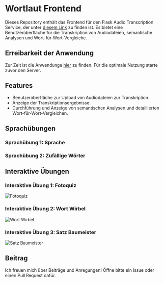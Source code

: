 # Wortlaut Frontend

Dieses Repository enthält das Frontend für den Flask Audio Transcription Service, der unter [diesem Link](https://github.com/AdrianRisch/pythonserver-for-wortlaut) zu finden ist. Es bietet eine Benutzeroberfläche für die Transkription von Audiodateien, semantische Analysen und Wort-für-Wort-Vergleiche.

## Erreibarkeit der Anwendung

Zur Zeit ist die Anwendunge [hier](https://masterarbeit-8d6a8.web.app/) zu finden. Für die optimale Nutzung starte zuvor den Server.

## Features

- Benutzeroberfläche zur Upload von Audiodateien zur Transkription.
- Anzeige der Transkriptionsergebnisse.
- Durchführung und Anzeige von semantischen Analysen und detaillierten Wort-für-Wort-Vergleichen.


## Sprachübungen

### Sprachübung 1: Sprache
### Sprachübung 2: Zufällige Wörter

## Interaktive Übungen

### Interaktive Übung 1: Fotoquiz

![Fotoquiz](https://github.com/AdrianRisch/wortlaut-flutterapp/assets/50317883/fa2f1bd4-4e07-4653-97ee-7eba113656e2)

### Interaktive Übung 2: Wort Wirbel

![Wort Wirbel](https://github.com/AdrianRisch/wortlaut-flutterapp/assets/50317883/0e1f0c38-e9c3-4e6b-aeb5-d7061c8f9038)

### Interaktive Übung 3: Satz Baumeister

![Satz Baumeister](https://github.com/AdrianRisch/wortlaut-flutterapp/assets/50317883/9631acbe-cada-4856-b63c-dd762a61a7ab)



## Beitrag

Ich freuen mich über Beiträge und Anregungen! Öffne bitte ein Issue oder einen Pull Request dafür.


